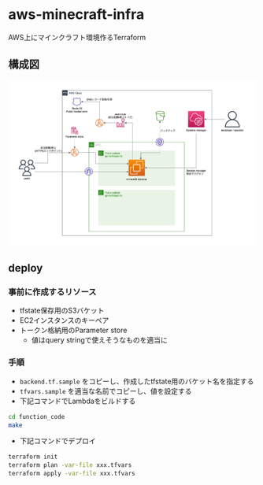 # aws-minecraft-infra

AWS上にマインクラフト環境作るTerraform

## 構成図

![構成図](doc/infra.drawio.png)

## deploy

### 事前に作成するリソース

* tfstate保存用のS3バケット
* EC2インスタンスのキーペア
* トークン格納用のParameter store
    * 値はquery stringで使えそうなものを適当に

### 手順

* `backend.tf.sample` をコピーし、作成したtfstate用のバケット名を指定する
* `tfvars.sample` を適当な名前でコピーし、値を設定する
* 下記コマンドでLambdaをビルドする

```sh
cd function_code
make
```

* 下記コマンドでデプロイ

```sh
terraform init
terraform plan -var-file xxx.tfvars
terraform apply -var-file xxx.tfvars
```
